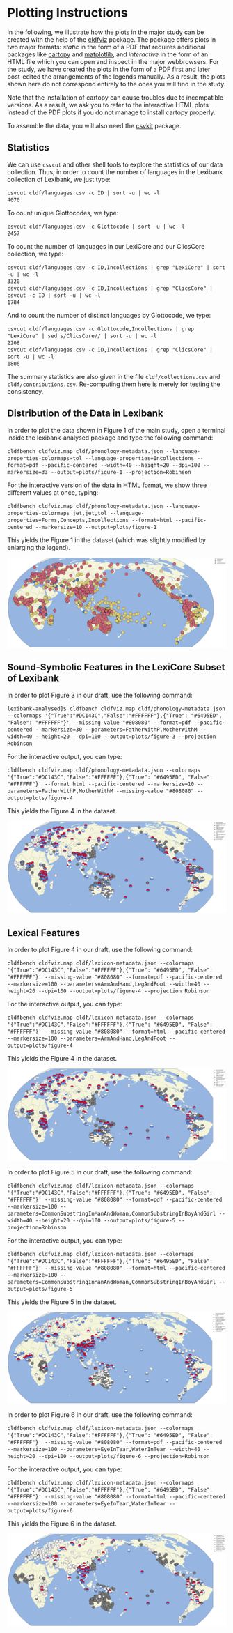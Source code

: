 # Plotting Instructions

In the following, we illustrate how the plots in the major study can be created with the help of the [cldfviz](https://github.com/cldf/cldfviz) package. The package offers plots in two major formats: *static* in the form of a PDF that requires additional packages like [cartopy](https://scitools.org.uk/cartopy/) and [matplotlib](https://maplotlib.org), and *interactive* in the form of an HTML file which you can open and inspect in the major webbrowsers. For the study, we have created the plots in the form of a PDF first and later post-edited the arrangements of the legends manually. As a result, the plots shown here do not correspond entirely to the ones you will find in the study. 

Note that the installation of cartopy can cause troubles due to incompatible versions. As a result, we ask you to refer to the interactive HTML plots instead of the PDF plots if you do not manage to install cartopy properly.

To assemble the data, you will also need the [csvkit](https://pypi.org/project/csvkit/) package.

## Statistics

We can use `csvcut` and other shell tools to explore the statistics of our data collection. Thus, in order to count the number of languages in the Lexibank collection of Lexibank, we just type:

```shell
csvcut cldf/languages.csv -c ID | sort -u | wc -l
4070
```

To count unique Glottocodes, we type:

```shell
csvcut cldf/languages.csv -c Glottocode | sort -u | wc -l
2457
```

To count the number of languages in our LexiCore and our ClicsCore collection, we type:

```shell
csvcut cldf/languages.csv -c ID,Incollections | grep "LexiCore" | sort -u | wc -l
3320
csvcut cldf/languages.csv -c ID,Incollections | grep "ClicsCore" | csvcut -c ID | sort -u | wc -l
1784
```

And to count the number of distinct languages by Glottocode, we type:

```shell
csvcut cldf/languages.csv -c Glottocode,Incollections | grep "LexiCore" | sed s/ClicsCore// | sort -u | wc -l
2208
csvcut cldf/languages.csv -c ID,Incollections | grep "ClicsCore" | sort -u | wc -l
1806
```

The summary statistics are also given in the file `cldf/collections.csv` and `cldf/contributions.csv`. Re-computing them here is merely for testing the consistency.

## Distribution of the Data in Lexibank

In order to plot the data shown in Figure 1 of the main study, open a terminal inside the lexibank-analysed package and type the following command:

```shell
cldfbench cldfviz.map cldf/phonology-metadata.json --language-properties-colormaps=tol --language-properties=Incollections --format=pdf --pacific-centered --width=40 --height=20 --dpi=100 --markersize=33 --output=plots/figure-1 --projection=Robinson
```

For the interactive version of the data in HTML format, we show three different values at once, typing:

```shell
cldfbench cldfviz.map cldf/phonology-metadata.json --language-properties-colormaps jet,jet,tol --language-properties=Forms,Concepts,Incollections --format=html --pacific-centered --markersize=10 --output=plots/figure-1
```

This yields the Figure 1 in the dataset (which was slightly modified by enlarging the legend).

![plots](figure-1.jpg)

## Sound-Symbolic Features in the LexiCore Subset of Lexibank

In order to plot Figure 3 in our draft, use the following command:

```shell
lexibank-analysed]$ cldfbench cldfviz.map cldf/phonology-metadata.json --colormaps '{"True":"#DC143C","False":"#FFFFFF"},{"True": "#6495ED", "False": "#FFFFFF"}' --missing-value "#808080" --format=pdf --pacific-centered --markersize=30 --parameters=FatherWithP,MotherWithM --width=40 --height=20 --dpi=100 --output=plots/figure-3 --projection Robinson
```

For the interactive output, you can type:

```shell
cldfbench cldfviz.map cldf/phonology-metadata.json --colormaps '{"True":"#DC143C","False":"#FFFFFF"},{"True": "#6495ED", "False": "#FFFFFF"}' --format html --pacific-centered --markersize=10 --parameters=FatherWithP,MotherWithM --missing-value "#808080" --output=plots/figure-4
```


This yields the Figure 4 in the dataset.


![plots](figure-4.jpg)

## Lexical Features

In order to plot Figure 4 in our draft, use the following command:

```shell
cldfbench cldfviz.map cldf/lexicon-metadata.json --colormaps '{"True":"#DC143C","False":"#FFFFFF"},{"True": "#6495ED", "False": "#FFFFFF"}' --missing-value "#808080" --format=pdf --pacific-centered --markersize=100 --parameters=ArmAndHand,LegAndFoot --width=40 --height=20 --dpi=100 --output=plots/figure-4 --projection Robinson
```

For the interactive output, you can type:

```shell
cldfbench cldfviz.map cldf/lexicon-metadata.json --colormaps '{"True":"#DC143C","False":"#FFFFFF"},{"True": "#6495ED", "False": "#FFFFFF"}' --missing-value "#808080" --format=html --pacific-centered --markersize=100 --parameters=ArmAndHand,LegAndFoot --output=plots/figure-4
```

This yields the Figure 4 in the dataset.

![Figure 4](figure-4.jpg)

In order to plot Figure 5 in our draft, use the following command:

```shell
cldfbench cldfviz.map cldf/lexicon-metadata.json --colormaps '{"True":"#DC143C","False":"#FFFFFF"},{"True": "#6495ED", "False": "#FFFFFF"}' --missing-value "#808080" --format=pdf --pacific-centered --markersize=100 --parameters=CommonSubstringInManAndWoman,CommonSubstringInBoyAndGirl --width=40 --height=20 --dpi=100 --output=plots/figure-5 --projection=Robinson
```

For the interactive output, you can type:

```shell
cldfbench cldfviz.map cldf/lexicon-metadata.json --colormaps '{"True":"#DC143C","False":"#FFFFFF"},{"True": "#6495ED", "False": "#FFFFFF"}' --missing-value "#808080" --format=html --pacific-centered --markersize=100 --parameters=CommonSubstringInManAndWoman,CommonSubstringInBoyAndGirl --output=plots/figure-5
```

This yields the Figure 5 in the dataset.

![Figure 5](figure-5.jpg)



In order to plot Figure 6 in our draft, use the following command:

```shell
cldfbench cldfviz.map cldf/lexicon-metadata.json --colormaps '{"True":"#DC143C","False":"#FFFFFF"},{"True": "#6495ED", "False": "#FFFFFF"}' --missing-value "#808080" --format=pdf --pacific-centered --markersize=100 --parameters=EyeInTear,WaterInTear --width=40 --height=20 --dpi=100 --output=plots/figure-6 --projection=Robinson
```

For the interactive output, you can type:

```shell
cldfbench cldfviz.map cldf/lexicon-metadata.json --colormaps '{"True":"#DC143C","False":"#FFFFFF"},{"True": "#6495ED", "False": "#FFFFFF"}' --missing-value "#808080" --format=html --pacific-centered --markersize=100 --parameters=EyeInTear,WaterInTear --output=plots/figure-6
```

This yields the Figure 6 in the dataset.

![Figure 6](figure-6.jpg)
